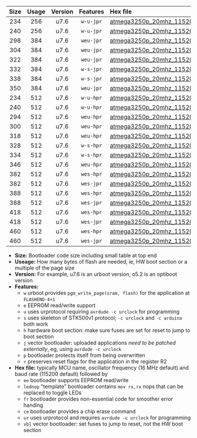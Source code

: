 |Size|Usage|Version|Features|Hex file|
|:-:|:-:|:-:|:-:|:--|
|234|256|u7.6|`w-u-jpr`|[atmega3250p_20mhz_115200bps_ur_vbl.hex](https://raw.githubusercontent.com/stefanrueger/urboot/main//atmega3250p_20mhz_115200bps_ur_vbl.hex)|
|240|256|u7.6|`w-u-jpr`|[atmega3250p_20mhz_115200bps_lednop_ur_vbl.hex](https://raw.githubusercontent.com/stefanrueger/urboot/main//atmega3250p_20mhz_115200bps_lednop_ur_vbl.hex)|
|298|384|u7.6|`weu-jpr`|[atmega3250p_20mhz_115200bps_ee_ur_vbl.hex](https://raw.githubusercontent.com/stefanrueger/urboot/main//atmega3250p_20mhz_115200bps_ee_ur_vbl.hex)|
|304|384|u7.6|`weu-jpr`|[atmega3250p_20mhz_115200bps_ee_lednop_ur_vbl.hex](https://raw.githubusercontent.com/stefanrueger/urboot/main//atmega3250p_20mhz_115200bps_ee_lednop_ur_vbl.hex)|
|322|384|u7.6|`weu-jpr`|[atmega3250p_20mhz_115200bps_ee_lednop_fr_ur_vbl.hex](https://raw.githubusercontent.com/stefanrueger/urboot/main//atmega3250p_20mhz_115200bps_ee_lednop_fr_ur_vbl.hex)|
|332|384|u7.6|`w-s-jpr`|[atmega3250p_20mhz_115200bps_vbl.hex](https://raw.githubusercontent.com/stefanrueger/urboot/main//atmega3250p_20mhz_115200bps_vbl.hex)|
|338|384|u7.6|`w-s-jpr`|[atmega3250p_20mhz_115200bps_lednop_vbl.hex](https://raw.githubusercontent.com/stefanrueger/urboot/main//atmega3250p_20mhz_115200bps_lednop_vbl.hex)|
|350|384|u7.6|`weu-jpr`|[atmega3250p_20mhz_115200bps_ee_lednop_fr_ce_ur_vbl.hex](https://raw.githubusercontent.com/stefanrueger/urboot/main//atmega3250p_20mhz_115200bps_ee_lednop_fr_ce_ur_vbl.hex)|
|234|512|u7.6|`w-u-hpr`|[atmega3250p_20mhz_115200bps_ur.hex](https://raw.githubusercontent.com/stefanrueger/urboot/main//atmega3250p_20mhz_115200bps_ur.hex)|
|240|512|u7.6|`w-u-hpr`|[atmega3250p_20mhz_115200bps_lednop_ur.hex](https://raw.githubusercontent.com/stefanrueger/urboot/main//atmega3250p_20mhz_115200bps_lednop_ur.hex)|
|294|512|u7.6|`weu-hpr`|[atmega3250p_20mhz_115200bps_ee_ur.hex](https://raw.githubusercontent.com/stefanrueger/urboot/main//atmega3250p_20mhz_115200bps_ee_ur.hex)|
|300|512|u7.6|`weu-hpr`|[atmega3250p_20mhz_115200bps_ee_lednop_ur.hex](https://raw.githubusercontent.com/stefanrueger/urboot/main//atmega3250p_20mhz_115200bps_ee_lednop_ur.hex)|
|318|512|u7.6|`weu-hpr`|[atmega3250p_20mhz_115200bps_ee_lednop_fr_ur.hex](https://raw.githubusercontent.com/stefanrueger/urboot/main//atmega3250p_20mhz_115200bps_ee_lednop_fr_ur.hex)|
|328|512|u7.6|`w-s-hpr`|[atmega3250p_20mhz_115200bps.hex](https://raw.githubusercontent.com/stefanrueger/urboot/main//atmega3250p_20mhz_115200bps.hex)|
|334|512|u7.6|`w-s-hpr`|[atmega3250p_20mhz_115200bps_lednop.hex](https://raw.githubusercontent.com/stefanrueger/urboot/main//atmega3250p_20mhz_115200bps_lednop.hex)|
|346|512|u7.6|`weu-hpr`|[atmega3250p_20mhz_115200bps_ee_lednop_fr_ce_ur.hex](https://raw.githubusercontent.com/stefanrueger/urboot/main//atmega3250p_20mhz_115200bps_ee_lednop_fr_ce_ur.hex)|
|382|512|u7.6|`wes-hpr`|[atmega3250p_20mhz_115200bps_ee.hex](https://raw.githubusercontent.com/stefanrueger/urboot/main//atmega3250p_20mhz_115200bps_ee.hex)|
|382|512|u7.6|`wes-jpr`|[atmega3250p_20mhz_115200bps_ee_vbl.hex](https://raw.githubusercontent.com/stefanrueger/urboot/main//atmega3250p_20mhz_115200bps_ee_vbl.hex)|
|388|512|u7.6|`wes-hpr`|[atmega3250p_20mhz_115200bps_ee_lednop.hex](https://raw.githubusercontent.com/stefanrueger/urboot/main//atmega3250p_20mhz_115200bps_ee_lednop.hex)|
|388|512|u7.6|`wes-jpr`|[atmega3250p_20mhz_115200bps_ee_lednop_vbl.hex](https://raw.githubusercontent.com/stefanrueger/urboot/main//atmega3250p_20mhz_115200bps_ee_lednop_vbl.hex)|
|418|512|u7.6|`wes-hpr`|[atmega3250p_20mhz_115200bps_ee_lednop_fr.hex](https://raw.githubusercontent.com/stefanrueger/urboot/main//atmega3250p_20mhz_115200bps_ee_lednop_fr.hex)|
|418|512|u7.6|`wes-jpr`|[atmega3250p_20mhz_115200bps_ee_lednop_fr_vbl.hex](https://raw.githubusercontent.com/stefanrueger/urboot/main//atmega3250p_20mhz_115200bps_ee_lednop_fr_vbl.hex)|
|460|512|u7.6|`wes-hpr`|[atmega3250p_20mhz_115200bps_ee_lednop_fr_ce.hex](https://raw.githubusercontent.com/stefanrueger/urboot/main//atmega3250p_20mhz_115200bps_ee_lednop_fr_ce.hex)|
|460|512|u7.6|`wes-jpr`|[atmega3250p_20mhz_115200bps_ee_lednop_fr_ce_vbl.hex](https://raw.githubusercontent.com/stefanrueger/urboot/main//atmega3250p_20mhz_115200bps_ee_lednop_fr_ce_vbl.hex)|

- **Size:** Bootloader code size including small table at top end
- **Useage:** How many bytes of flash are needed, ie, HW boot section or a multiple of the page size
- **Version:** For example, u7.6 is an urboot version, o5.2 is an optiboot version
- **Features:**
  + `w` urboot provides `pgm_write_page(sram, flash)` for the application at `FLASHEND-4+1`
  + `e` EEPROM read/write support
  + `u` uses urprotocol requiring `avrdude -c urclock` for programming
  + `s` uses skeleton of STK500v1 protocol; `-c urclock` and `-c arduino` both work
  + `h` hardware boot section: make sure fuses are set for reset to jump to boot section
  + `j` vector bootloader: uploaded applications *need to be patched externally*, eg, using `avrdude -c urclock`
  + `p` bootloader protects itself from being overwritten
  + `r` preserves reset flags for the application in the register R2
- **Hex file:** typically MCU name, oscillator frequency (16 MHz default) and baud rate (115200 default) followed by
  + `ee` bootloader supports EEPROM read/write
  + `lednop` "template" bootloader contains `mov rx,rx` nops that can be replaced to toggle LEDs
  + `fr` bootloader provides non-essential code for smoother error handing
  + `ce` bootloader provides a chip erase command
  + `ur` uses urprotocol and requires `avrdude -c urclock` for programming
  + `vbl` vector bootloader: set fuses to jump to reset, not the HW boot section
